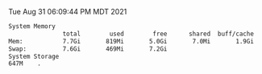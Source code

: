 Tue Aug 31 06:09:44 PM MDT 2021
```bash
System Memory
               total        used        free      shared  buff/cache   available
Mem:           7.7Gi       819Mi       5.0Gi       7.0Mi       1.9Gi       6.6Gi
Swap:          7.6Gi       469Mi       7.2Gi
System Storage
647M	.
```
```bash
